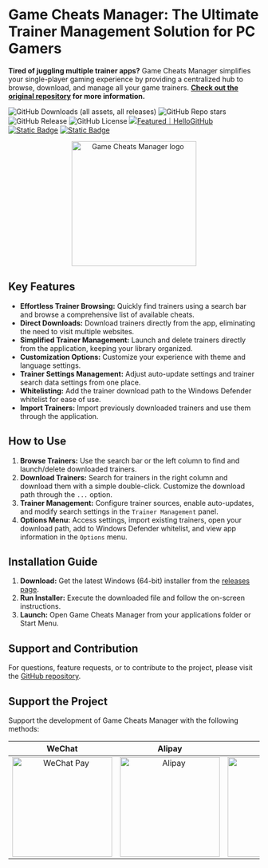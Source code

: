 # Game Cheats Manager: The Ultimate Trainer Management Solution for PC Gamers

**Tired of juggling multiple trainer apps?** Game Cheats Manager simplifies your single-player gaming experience by providing a centralized hub to browse, download, and manage all your game trainers. **[Check out the original repository](https://github.com/dyang886/Game-Cheats-Manager) for more information.**

![GitHub Downloads (all assets, all releases)](https://img.shields.io/github/downloads/dyang886/Game-Cheats-Manager/total)
![GitHub Repo stars](https://img.shields.io/github/stars/dyang886/Game-Cheats-Manager?style=flat&color=ffc000)
![GitHub Release](https://img.shields.io/github/v/release/dyang886/Game-Cheats-Manager?link=https%3A%2F%2Fgithub.com%2Fdyang886%2FGame-Cheats-Manager%2Freleases%2Flatest)
![GitHub License](https://img.shields.io/github/license/dyang886/Game-Cheats-Manager)
<a href="https://hellogithub.com/repository/3ca6e8e23401477282ba72d2d8932311" target="_blank"><img src="https://abroad.hellogithub.com/v1/widgets/recommend.svg?rid=3ca6e8e23401477282ba72d2d8932311&claim_uid=UrZOap0AkvuRw7D&theme=small" alt="Featured｜HelloGitHub" /></a>
<a href="https://discord.gg/d627qVyHEF" target="_blank"><img alt="Static Badge" src="https://img.shields.io/badge/Join_Discord-f0f0f0?logo=discord"></a>
<a href="https://pd.qq.com/s/h06qbdey6" target="_blank"><img alt="Static Badge" src="https://img.shields.io/badge/Join_QQ-f0f0f0?logo=qq"></a>

<div align="center">
    <img src="src/assets/logo.png" alt="Game Cheats Manager logo" width="250" />
</div>

## Key Features

*   **Effortless Trainer Browsing:** Quickly find trainers using a search bar and browse a comprehensive list of available cheats.
*   **Direct Downloads:** Download trainers directly from the app, eliminating the need to visit multiple websites.
*   **Simplified Trainer Management:** Launch and delete trainers directly from the application, keeping your library organized.
*   **Customization Options:** Customize your experience with theme and language settings.
*   **Trainer Settings Management:** Adjust auto-update settings and trainer search data settings from one place.
*   **Whitelisting:** Add the trainer download path to the Windows Defender whitelist for ease of use.
*   **Import Trainers:** Import previously downloaded trainers and use them through the application.

## How to Use

1.  **Browse Trainers:** Use the search bar or the left column to find and launch/delete downloaded trainers.
2.  **Download Trainers:** Search for trainers in the right column and download them with a simple double-click.  Customize the download path through the `...` option.
3.  **Trainer Management:** Configure trainer sources, enable auto-updates, and modify search settings in the `Trainer Management` panel.
4.  **Options Menu:** Access settings, import existing trainers, open your download path, add to Windows Defender whitelist, and view app information in the `Options` menu.

## Installation Guide

1.  **Download:** Get the latest Windows (64-bit) installer from the [releases page](https://github.com/dyang886/Game-Cheats-Manager/releases).
2.  **Run Installer:** Execute the downloaded file and follow the on-screen instructions.
3.  **Launch:** Open Game Cheats Manager from your applications folder or Start Menu.

## Support and Contribution

For questions, feature requests, or to contribute to the project, please visit the [GitHub repository](https://github.com/dyang886/Game-Cheats-Manager).

## Support the Project

Support the development of Game Cheats Manager with the following methods:

|                            WeChat                            |                          Alipay                          |                          QQ                          |
| :----------------------------------------------------------: | :------------------------------------------------------: | :--------------------------------------------------: |
| <img src="src/assets/wechat.png" alt="WeChat Pay" width="200" /> | <img src="src/assets/alipay.png" alt="Alipay" width="200" /> | <img src="src/assets/qq.png" alt="QQ Pay" width="200" /> |